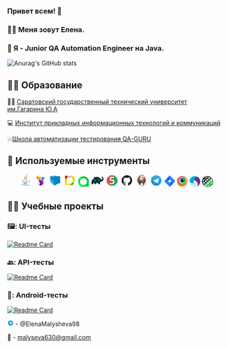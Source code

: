 ### Привет всем! 👋
### :woman_technologist: Меня зовут Елена.
### :hatching_chick: Я - Junior QA Automation Engineer на Java.
<p></p>

![Anurag's GitHub stats](https://github-readme-stats.vercel.app/api?username=Lenok1998&show_icons=true&theme=transparent&locale=ru)

## :woman_student: Образование
<p align="center">
  
:man_astronaut:  [Саратовский государственный технический университет им.Гагарина Ю.А](https://www.sstu.ru/)
  
:computer: [Институт прикладных информационных технологий и коммуникаций](https://inpit.sstu.ru/home.php)
  
:boom:[Школа автоматизации тестирования QA-GURU](https://qa.guru/)

  ## :rocket: Используемые инструменты
<p align="center">
<a href="https://www.java.com/"><img width="6%" title="Java" src="media/logo/Java.svg"></a>
<a href="https://selenide.org/"><img width="6%" title="Selenide" src="media/logo/Selenide.svg"></a>
<a href="https://aerokube.com/selenoid/"><img width="6%" title="Selenoid" src="media/logo/Selenoid.svg"></a>
<a href="https://github.com/allure-framework/allure2"><img width="6%" title="Allure Report" src="media/logo/Allure_Report.svg"></a>
<a href="https://qameta.io/"><img width="5%" title="Allure TestOps" src="media/logo/AllureTestOps.svg"></a>
<a href="https://gradle.org/"><img width="6%" title="Gradle" src="media/logo/Gradle.svg"></a>
<a href="https://junit.org/junit5/"><img width="6%" title="JUnit5" src="media/logo/JUnit5.svg"></a>
<a href="https://github.com/"><img width="6%" title="GitHub" src="media/logo/GitHub.svg"></a>
<a href="https://www.jenkins.io/"><img width="6%" title="Jenkins" src="media/logo/Jenkins.svg"></a>
<a href="https://web.telegram.org/a/"><img width="6%" title="Telegram" src="media/logo/Telegram.svg"></a>
<a href="https://www.atlassian.com/ru/software/jira/"><img width="5%" title="Jira" src="media/logo/Jira.svg"></a>
<a href="https://www.browserstack.com/"><img width="5%" title="Browserstack" src="browserstack.png"></a>
<a href="https://appium.io/docs/en/2.3/"><img width="5%" title="Appium" src="appium.svg"></a>
<a href="https://rest-assured.io/"><img width="5%" title="Rest Assured" src="rest.png"></a>
</p>

## :teacher: Учебные проекты
### 🖼️: UI-тесты 
[![Readme Card](https://github-readme-stats.vercel.app/api/pin/?username=Lenok1998&repo=UI_Web_Sibintek_Tests)](https://github.com/Lenok1998/Sibintek_AutomationTests)
### 🔙: API-тесты 
[![Readme Card](https://github-readme-stats.vercel.app/api/pin/?username=Lenok1998&repo=API_Regres.IN_Tests)](https://github.com/Lenok1998/API_Regres.IN_Tests)
### 📱: Android-тесты
[![Readme Card](https://github-readme-stats.vercel.app/api/pin/?username=Lenok1998&repo=SearchMobileTests)](https://github.com/Lenok1998/SearchMobileTests)




<img width="3%" title="Telegram" src="media/logo/Telegram.svg"></a> - @ElenaMalysheva98

:e-mail: - malyseva630@gmail.com

